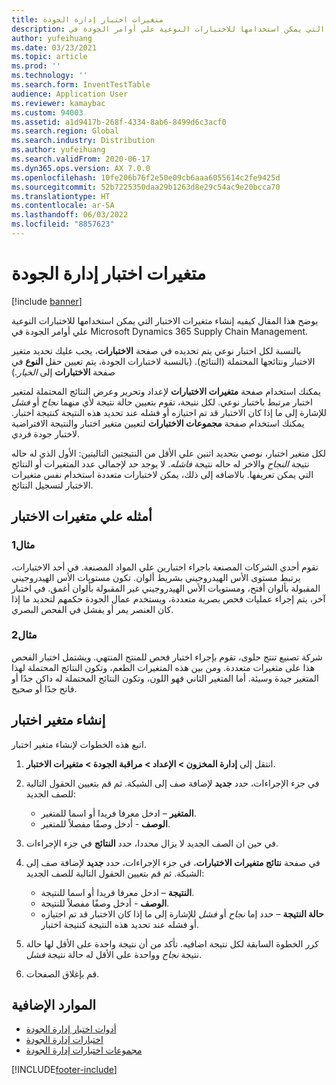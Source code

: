```yaml
---
title: متغيرات اختبار إدارة الجودة
description: يوضح هذا المقال كيفيه إنشاء متغيرات الاختبار التي يمكن استخدامها للاختبارات النوعية علي أوامر الجودة في Microsoft Dynamics 365 Supply Chain Management.
author: yufeihuang
ms.date: 03/23/2021
ms.topic: article
ms.prod: ''
ms.technology: ''
ms.search.form: InventTestTable
audience: Application User
ms.reviewer: kamaybac
ms.custom: 94003
ms.assetid: a1d9417b-268f-4334-8ab6-8499d6c3acf0
ms.search.region: Global
ms.search.industry: Distribution
ms.author: yufeihuang
ms.search.validFrom: 2020-06-17
ms.dyn365.ops.version: AX 7.0.0
ms.openlocfilehash: 10fe206b76f2e50e09cb6aaa6055614c2fe9425d
ms.sourcegitcommit: 52b7225350daa29b1263d8e29c54ac9e20bcca70
ms.translationtype: HT
ms.contentlocale: ar-SA
ms.lasthandoff: 06/03/2022
ms.locfileid: "8857623"
---
```

# <a name="quality-management-test-variables"></a>متغيرات اختبار إدارة الجودة

[!include [banner](../includes/banner.md)]

يوضح هذا المقال كيفيه إنشاء متغيرات الاختبار التي يمكن استخدامها للاختبارات النوعية علي أوامر الجودة في Microsoft Dynamics 365 Supply Chain Management.

بالنسبة لكل اختبار نوعي يتم تحديده في صفحة **الاختبارات**، يجب عليك تحديد متغير الاختبار ونتائجها المحتملة (النتائج). (بالنسبة لاختبارات الجودة، يتم تعيين حقل **النوع** في صفحة **الاختبارات** إلى *الخيار*.)

يمكنك استخدام صفحة **متغيرات الاختبارات** لإعداد وتحرير وعرض النتائج المحتملة لمتغير اختبار مرتبط باختبار نوعي. لكل نتيجة، تقوم بتعيين حالة نتيجة لأي منهما *نجاح* أو *فشل* للإشارة إلى ما إذا كان الاختبار قد تم اجتيازه أو فشله عند تحديد هذه النتيجة كنتيجة اختبار. يمكنك استخدام صفحة **مجموعات الاختبارات** لتعيين متغير اختبار والنتيجة الافتراضية لاختبار جودة فردي.

لكل متغير اختبار، نوصي بتحديد اثنين علي الأقل من النتيجتين التاليتين: الأول الذي له حاله نتيجة *النجاح* والاخر له حاله نتيجة *فاشله*. لا يوجد حد لإجمالي عدد المتغيرات أو النتائج التي يمكن تعريفها. بالاضافه إلى ذلك، يمكن لاختبارات متعددة استخدام نفس متغيرات الاختبار لتسجيل النتائج.

## <a name="examples-of-test-variables"></a>أمثله علي متغيرات الاختبار

### <a name="example-1"></a>مثال1

تقوم أحدي الشركات المصنعة باجراء اختبارين علي المواد المصنعة. في أحد الاختبارات، يرتبط مستوى الأس الهيدروجيني بشريط ألوان. تكون مستويات الأس الهيدروجيني المقبولة بألوان أفتح، ومستويات الأس الهيدروجيني غير المقبولة بألوان أغمق. في اختبار آخر، يتم إجراء عمليات فحص بصرية متعددة، ويستخدم عمال الجودة حكمهم لتحديد ما إذا كان العنصر يمر أو يفشل في الفحص البصري.

### <a name="example-2"></a>مثال2

شركة تصنيع تنتج حلوى، تقوم بإجراء اختبار فحص للمنتج المنتهي. ويشتمل اختبار الفحص هذا على متغيرات متعددة. ومن بين هذه المتغيرات الطعم، وتكون النتائج المحتملة لهذا المتغير جيدة وسيئة. أما المتغير الثاني فهو اللون، وتكون النتائج المحتملة له داكن جدًا أو فاتح جدًا أو صحيح.

## <a name="create-a-test-variable"></a>إنشاء متغير اختبار

اتبع هذه الخطوات لإنشاء متغير اختبار.

1. انتقل إلى **إدارة المخزون \> الإعداد \> مراقبة الجودة \> متغيرات الاختبار**.
1. في جزء الإجراءات، حدد **جديد** لإضافة صف إلى الشبكة. ثم قم بتعيين الحقول التالية للصف الجديد:

    - **المتغير** – ادخل معرفا فريدا أو اسما للمتغير.
    - **الوصف** - أدخل وصفًا مفصلاً للمتغير.

1. في حين ان الصف الجديد لا يزال محددا، حدد **النتائج** في جزء الإجراءات.
1. في صفحة **نتائج متغيرات الاختبارات**، في جزء الإجراءات، حدد **جديد** لإضافة صف إلى الشبكة. ثم قم بتعيين الحقول التالية للصف الجديد:

    - **النتيجة** – ادخل معرفا فريدا أو اسما للنتيجة.
    - **الوصف** - أدخل وصفًا مفصلاً للنتيجة.
    - **حالة النتيجة** – حدد إما *نجاح* أو *فشل* للإشارة إلى ما إذا كان الاختبار قد تم اجتيازه أو فشله عند تحديد هذه النتيجة كنتيجة اختبار.

1. كرر الخطوة السابقة لكل نتيجة اضافيه. تأكد من أن نتيجة واحدة على الأقل لها حالة نتيجة *نجاح* وواحدة على الأقل له حالة نتيجة *فشل*.
1. قم بإغلاق الصفحات.

## <a name="additional-resources"></a>الموارد الإضافية

- [أدوات اختبار إدارة الجودة](quality-test-instruments.md)
- [اختبارات إدارة الجودة](quality-tests.md)
- [مجموعات اختبارات إدارة الجودة](quality-test-groups.md)

[!INCLUDE[footer-include](../../includes/footer-banner.md)]

